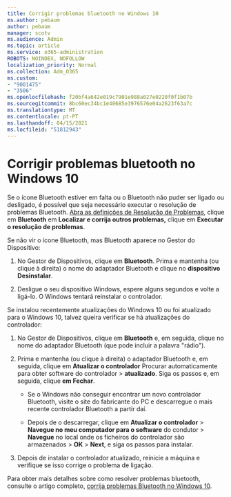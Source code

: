 ```yaml
---
title: Corrigir problemas bluetooth no Windows 10
ms.author: pebaum
author: pebaum
manager: scotv
ms.audience: Admin
ms.topic: article
ms.service: o365-administration
ROBOTS: NOINDEX, NOFOLLOW
localization_priority: Normal
ms.collection: Adm_O365
ms.custom:
- "9001475"
- "3506"
ms.openlocfilehash: f20bf4a642e019c7901e988a027e0220f0f1b07b
ms.sourcegitcommit: 8bc60ec34bc1e40685e3976576e04a2623f63a7c
ms.translationtype: MT
ms.contentlocale: pt-PT
ms.lasthandoff: 04/15/2021
ms.locfileid: "51812943"
---
```

# <a name="fix-bluetooth-problems-in-windows-10"></a>Corrigir problemas bluetooth no Windows 10

Se o ícone Bluetooth estiver em falta ou o Bluetooth não puder ser ligado ou desligado, é possível que seja necessário executar o resolução de problemas Bluetooth. [Abra as definições de Resolução de Problemas](ms-settings:troubleshoot), clique em **Bluetooth** em **Localizar e corrija outros problemas,** clique em **Executar o resolução de problemas**.

Se não vir o ícone Bluetooth, mas Bluetooth aparece no Gestor do Dispositivo:

1. No Gestor de Dispositivos, clique em **Bluetooth**. Prima e mantenha (ou clique à direita) o nome do adaptador Bluetooth e clique no **dispositivo Desinstalar**.

2. Desligue o seu dispositivo Windows, espere alguns segundos e volte a ligá-lo. O Windows tentará reinstalar o controlador.

Se instalou recentemente atualizações do Windows 10 ou foi atualizado para o Windows 10, talvez queira verificar se há atualizações do controlador:

1. No Gestor de Dispositivos, clique em **Bluetooth** e, em seguida, clique no nome do adaptador Bluetooth (que pode incluir a palavra "rádio").

2. Prima e mantenha (ou clique à direita) o adaptador Bluetooth e, em seguida, clique em **Atualizar o controlador** Procurar automaticamente para obter software do controlador  >  **atualizado**. Siga os passos e, em seguida, clique **em Fechar**.

      - Se o Windows não conseguir encontrar um novo controlador Bluetooth, visite o site do fabricante do PC e descarregue o mais recente controlador Bluetooth a partir daí.

    - Depois de o descarregar, clique em **Atualizar o controlador**  >  **Navegue no meu computador para o software** do condutor  >  **Navegue** no local onde os ficheiros do controlador são armazenados > **OK**  >  **Next**, e siga os passos para instalar.

3. Depois de instalar o controlador atualizado, reinicie a máquina e verifique se isso corrige o problema de ligação.

Para obter mais detalhes sobre como resolver problemas bluetooth, consulte o artigo completo, [corrija problemas Bluetooth no Windows 10](https://support.microsoft.com/help/14169/windows-10-fix-bluetooth-problems).
